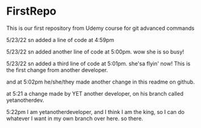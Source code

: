 # FirstRepo
This is our first repository from Udemy course for git advanced commands

5/23/22 sn added a line of code at 4:59pm

5/23/22 sn added another line of code at 5:00pm.  wow she is so busy!

5/23/22 sn added a third line of code at 5:01pm.  she'sa flyin' now!
This is the first change from another developer.

and at 5:02pm he/she/they made another change in this readme on github.

at 5:21 a change made by YET another developer, on his branch called yetanotherdev.

5:22pm I am yetanotherdeveloper, and I think I am the king, so I can do whatever I want in my own branch over here. so there.
